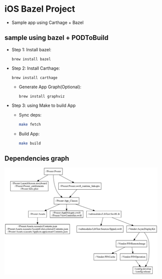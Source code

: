 # iOS Bazel Project

-   Sample app using Carthage + Bazel

## sample using bazel + PODToBuild

-   Step 1: Install bazel:

        brew install bazel

-   Step 2: Install Carthage:

        brew install carthage

    -   Generate App Graph(Optional):

            brew install graphviz

-   Step 3: using Make to build App
    -   Sync deps:
        ```bash
        make fetch
        ```
    -   Build App:
        ```bash
        make build
        ```

## Dependencies graph

![alt text](graph.png "App Graph")
